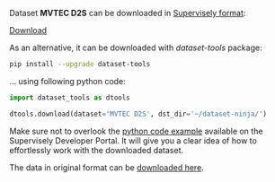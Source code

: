 Dataset **MVTEC D2S** can be downloaded in [Supervisely format](https://developer.supervisely.com/api-references/supervisely-annotation-json-format):

 [Download](https://assets.supervisely.com/supervisely-supervisely-assets-public/teams_storage/O/C/Yw/RbHcxmQASJrm5jtIrkmIWxZZivUIuBT5HQZieCxPS4SbKBhlhIBOp4D8wjibD733IztqkACRRkbXihVxqWTTI2meS9fwz11rmwMVwRcow09n6T0DqRiKI8RNo122.tar)

As an alternative, it can be downloaded with *dataset-tools* package:
``` bash
pip install --upgrade dataset-tools
```

... using following python code:
``` python
import dataset_tools as dtools

dtools.download(dataset='MVTEC D2S', dst_dir='~/dataset-ninja/')
```
Make sure not to overlook the [python code example](https://developer.supervisely.com/getting-started/python-sdk-tutorials/iterate-over-a-local-project) available on the Supervisely Developer Portal. It will give you a clear idea of how to effortlessly work with the downloaded dataset.

The data in original format can be [downloaded here](https://www.mvtec.com/company/research/datasets/mvtec-d2s).